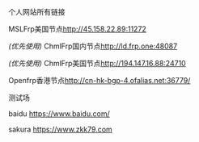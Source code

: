 个人网站所有链接

MSLFrp美国节点<http://45.158.22.89:11272>

*(优先使用)*  ChmlFrp国内节点<http://ld.frp.one:48087>

*(优先使用)*  ChmlFrp美国节点<http://194.147.16.88:24710>

Openfrp香港节点<http://cn-hk-bgp-4.ofalias.net:36779/>

测试场

baidu   <https://www.baidu.com/>

sakura   <https://www.zkk79.com>
